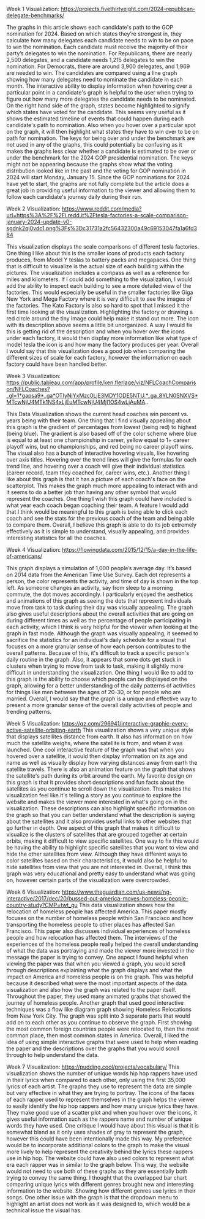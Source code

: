 Week 1
Visualization:
https://projects.fivethirtyeight.com/2024-republican-delegate-benchmarks/ 

The graphs in this article shows each candidate's path to the GOP nomination for 2024. Based on which states they’re strongest in, they calculate how many delegates each candidate needs to win to be on pace to win the nomination. Each candidate must receive the majority of their party’s delegates to win the nomination. For Republicans, there are nearly 2,500 delegates, and a candidate needs 1,215 delegates to win the nomination. For Democrats, there are around 3,900 delegates, and 1,969 are needed to win. The candidates are compared using a line graph showing how many delegates need to nominate the candidate in each month. The interactive ability to display information when hovering over a particular point in a candidate's graph is helpful to the user when trying to figure out how many more delegates the candidate needs to be nominated. On the right hand side of the graph, states become highlighted to signify which states have voted for the candidate. This seems very useful as it shows the estimated timeline of events that could happen during each candidate's path to nomination. Also when you hover over a particular spot on the graph, it will then highlight what states they have to win over to be on path for nomination. The keys for being over and under the benchmark are not used in any of the graphs, this could potentially be confusing as it makes the graphs less clear whether a candidate is estimated to be over or under the benchmark for the 2024 GOP presidential nomination. The keys might not be appearing because the graphs show what the voting distribution looked like in the past and the voting for GOP nomination in 2024 will start Monday, January 15. Since the GOP nominations for 2024 have yet to start, the graphs are not fully complete but the article does a great job in providing useful information to the viewer and allowing them to follow each candidate's journey daily during their run.



















Week 2
Visualization:
https://www.reddit.com/media?url=https%3A%2F%2Fi.redd.it%2Ftesla-factories-a-scale-comparison-january-2024-update-v0-sgdnk2qi0vdc1.png%3Fs%3Dc31731a2fc56432300a49c69153047fa1a6fd384 

This visualization displays the scale comparisons of different tesla factories. One thing I like about this is the smaller icons of products each factory produces, from Model Y teslas to battery packs and megapacks. One thing that is difficult to visualize is the actual size of each building within the pictures. The visualization includes a compass as well as a reference for miles and kilometers. If I could add something to the visualization, I would add the ability to inspect each building to see a more detailed view of the factories. This would especially be useful in the smaller factories like Giga New York and Mega Factory where it is very difficult to see the images of the factories. The Kato Factory is also so hard to spot that I missed it the first time looking at the visualization. Highlighting the factory or drawing a red circle around the tiny image could help make it stand out more. The icon with its description above seems a little bit unorganized. A way I would fix this is getting rid of the description and when you hover over the icons under each factory, it would then display more information like what type of model tesla the icon is and how many the factory produces per year. Overall I would say that this visualization does a good job when comparing the different sizes of scale for each factory, however the information on each factory could have been handled better.























Week 3
Visualization:
https://public.tableau.com/app/profile/ken.flerlage/viz/NFLCoachComparison/NFLCoaches?_gl=1*gapsa9*_ga*OTIyNjYxMzc0LjE3MDY1ODE5NTU.*_ga_8YLN0SNXVS*MTcwNjU4MTk1NS4xLjEuMTcwNjU4MjI1OS4wLjAuMA.. 

This Data Visualization shows the current head coaches win percent vs. years being with their team. One thing that I find visually appealing about this graph is the gradient of percentages from lowest (being red) to highest (being blue).  The gradient is also based off of the color scheme where blue is equal to at least one championship in career, yellow equal to 1+ career playoff wins, but no championships, and red being no career playoff wins. The visual also has a bunch of interactive hovering visuals, like hovering over axis titles. Hovering over the trend lines will give the formulas for each trend line, and hovering over a coach will give their individual statistics (career record, team they coached for, career wins, etc.). Another thing I like about this graph is that it has a picture of each coach's face on the scatterplot. This makes the graph much more appealing to interact with and it seems to do a better job than having any other symbol that would represent the coaches. One thing I wish this graph could have included is what year each coach began coaching their team. A feature I would add that I think would be meaningful to this graph is being able to click each coach and see the stats for the previous coach of the team and being able to compare them. Overall, I believe this graph is able to do its job extremely effectively as it is simple to understand, visually appealing, and provides interesting statistics for all the coaches.






















Week 4
Visualization: https://flowingdata.com/2015/12/15/a-day-in-the-life-of-americans/ 

This graph displays a simulation of 1,000 people’s average day. It’s based on 2014 data from the American Time Use Survey. Each dot represents a person, the color represents the activity, and time of day is shown in the top left. As someone changes an activity, say from sleep to a morning commute, the dot moves accordingly. I particularly enjoyed the aesthetics and animations of this graph as seeing the dots that represent individuals move from task to task during their day was visually appealing. The graph also gives useful descriptions about the overall activities that are going on during different times as well as the percentage of people participating in each activity, which I think is very helpful for the viewer when looking at the graph in fast mode. Although the graph was visually appealing, it seemed to sacrifice the statistics for an individual's daily schedule for a visual that focuses on a more granular sense of how each person contributes to the overall patterns. Because of this, it's difficult to track a specific person's daily routine in the graph. Also, it appears that some dots get stuck in clusters when trying to move from task to task, making it slightly more difficult in understanding the visualization. One thing I would like to add to this graph is the ability to choose which people can be displayed on the graph, allowing for a better understanding of the daily patterns of activities for things like men between the ages of 20-30, or for people who are married. Overall, I would say that the graph is a unique and effective way to present a more granular sense of the overall daily activities of people and trending patterns.























Week 5
Visualization: https://qz.com/296941/interactive-graphic-every-active-satellite-orbiting-earth 
This visualization shows a very unique style that displays satellites distance from earth. It also has information on how much the satellite weighs, where the satellite is from, and when it was launched. One cool interactive feature of the graph was that when you hovered over a satellite, it would then display information on its age and name as well as visually display how varying distances away from earth the satellite travels. There is also an animation feature on the graph that shows the satellite's path during its orbit around the earth. My favorite design on this graph is that it provides short descriptions and fun facts about the satellites as you continue to scroll down the visualization. This makes the visualization feel like it's telling a story as you continue to explore the website and makes the viewer more interested in what's going on in the visualization. These descriptions can also highlight specific information on the graph so that you can better understand what the description is saying about the satellites and it also provides useful links to other websites that go further in depth. One aspect of this graph that makes it difficult to visualize is the clusters of satellites that are grouped together at certain orbits, making it difficult to view specific satellites. One way to fix this would be having the ability to highlight specific satellites that you want to view and hide the other satellites from view. Although they have different ways to color satellites based on their characteristics, it would also be helpful to hide satellites from view that you are not interested in. Overall, I think this graph was very educational and pretty easy to understand what was going on, however certain parts of the visualization were overcrowded.























Week 6
Visualization: https://www.theguardian.com/us-news/ng-interactive/2017/dec/20/bussed-out-america-moves-homeless-people-country-study?CMP=twt_gu 
This data visualization shows how the relocation of homeless people has affected America. This paper mostly focuses on the number of homeless people 
within San Francisco and how transporting the homeless people to other places has affected San Francisco. This paper also discusses individual experiences 
of homeless people and how relocation has affected them. The interviews of the experiences of the homeless people really helped the overall understanding 
of what the data was portraying and made the viewer more invested in the message the paper is trying to convey. One aspect I found helpful when viewing 
the paper was that when you viewed a graph, you would scroll through descriptions explaining what the graph displays and what the impact on America and 
homeless people is on the graph. This was helpful because it described what were the most important aspects of the data visualization and also how the 
graph was related to the paper itself. Throughout the paper, they used many animated graphs that showed the journey of homeless people. Another graph that 
used good interactive techniques was a flow like diagram graph showing Homeless Relocations from New York City. The graph was split into 3 separate parts 
that would add on to each other as you continue to observe the graph. First showing the most common foreign countries people were relocated to, then the
most common place, then most common states in America. Overall, I liked the idea of using simple interactive graphs that were used to help when reading 
the paper and the descriptions over the graphs that you would scroll through to help understand the data.






















Week 7
Visualization: https://pudding.cool/projects/vocabulary/ 
This visualization shows the number of unique words hip hop rappers have used in their lyrics when compared to each other, only using the first 35,000 lyrics of each artist. The graphs they use to represent the data are simple but very effective in what they are trying to portray. The icons of the faces of each rapper used to represent themselves in the graph helps the viewer to easily identify the hip hop rappers and how many unique lyrics they have. They make good use of a scatter plot and when you hover over the icons, it gives useful information such as the rappers name and number of unique words they have used. One critique I would have about this visual is that it is somewhat bland as it only uses shades of gray to represent the graph, however this could have been intentionally made this way. My preference would be to incorporate additional colors to the graph to make the visual more lively to help represent the creativity behind the lyrics these rappers use in hip hop. The website could have also used colors to represent what era each rapper was in similar to the graph below. This way, the website would not need to use both of these graphs as they are essentially both trying to convey the same thing. I thought that the overlapped bar chart comparing unique lyrics with different genres brought new and interesting information to the website. Showing how different genres use lyrics in their songs. One other issue with the graph is that the dropdown menu to highlight an artist does not work as it was designed to, which would be a technical issue the visual has.
